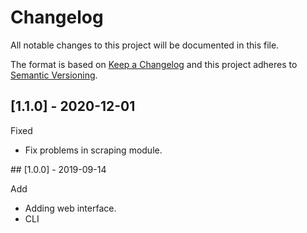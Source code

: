 # Changelog

All notable changes to this project will be documented in this file.
 
The format is based on [Keep a Changelog](http://keepachangelog.com/)
and this project adheres to [Semantic Versioning](http://semver.org/).

## [1.1.0] - 2020-12-01

Fixed

- Fix problems in scraping module.

## [1.0.0] - 2019-09-14

Add

- Adding web interface.
- CLI
